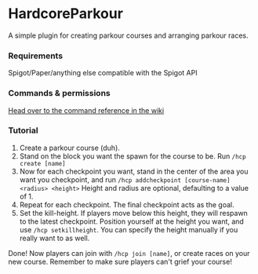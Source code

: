 # HardcoreParkour
A simple plugin for creating parkour courses and arranging parkour races.

### Requirements
Spigot/Paper/anything else compatible with the Spigot API

### Commands & permissions
[Head over to the command reference in the wiki](https://github.com/SondreKindem/HardcoreParkour/wiki/Command-reference)

### Tutorial
1. Create a parkour course (duh).
2. Stand on the block you want the spawn for the course to be. Run `/hcp create [name]`
3. Now for each checkpoint you want, stand in the center of the area you want you checkpoint, and run `/hcp addcheckpoint [course-name] <radius> <height>` Height and radius are optional, defaulting to a value of 1.
4. Repeat for each checkpoint. The final checkpoint acts as the goal.
5. Set the kill-height. If players move below this height, they will respawn to the latest checkpoint. Position yourself at the height you want, and use `/hcp setkillheight`. You can specify the height manually if you really want to as well.

Done! Now players can join with `/hcp join [name]`, or create races on your new course. Remember to make sure players can't grief your course!
